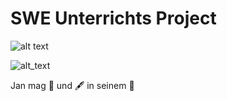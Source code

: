 # SWE Unterrichts Project 


![alt text](https://raptastisch.net/wp-content/uploads/2019/06/therealmoneyboy_17_6_2019_21_29_56_673-e1560799813329-800x445.jpg)

![alt_text](https://berliner-zeitung.imgix.net/2022/08/10/3c13610c-a7e3-4cde-8317-26b873a71311.jpeg?rect=81%2C0%2C689%2C459&w=1024&auto=format)

Jan mag 🍕 und 🖋️ in seinem 🍑
